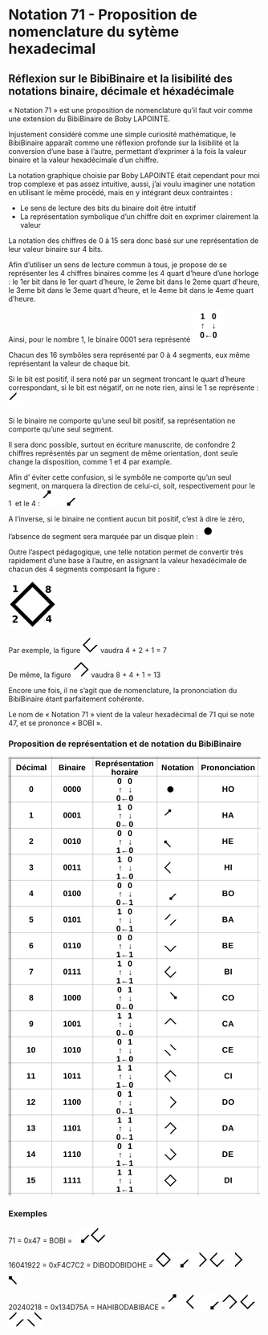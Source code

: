 # Notation 71 - Proposition de nomenclature du sytème hexadecimal 
## Réflexion sur le BibiBinaire et la lisibilité des notations binaire, décimale et héxadécimale  

« Notation 71 » est une proposition de nomenclature qu’il faut voir comme une extension du BibiBinaire de Boby LAPOINTE.

Injustement considéré comme une simple curiosité mathématique, le BibiBinaire apparaît comme une  réflexion profonde sur la lisibilité et la conversion d’une base à l’autre, permettant d’exprimer à la fois la valeur binaire et la valeur hexadécimale d’un chiffre.

La notation graphique choisie par Boby LAPOINTE était cependant pour moi trop complexe et pas assez intuitive, aussi, j’ai voulu imaginer une notation en utilisant le même procédé, mais en y intégrant deux contraintes :
- Le sens de lecture des bits du binaire doit être intuitif
- La représentation symbolique d’un chiffre doit en exprimer clairement la valeur

La notation des chiffres de 0 à 15 sera donc basé sur une représentation de leur valeur binaire sur 4 bits.

Afin d’utiliser un sens de lecture commun à tous, je propose de se représenter les 4 chiffres binaires comme les 4 quart d’heure d’une horloge : le 1er  bit dans le 1er quart d’heure, le 2eme bit dans le 2eme quart d’heure,  le 3eme bit dans le 3eme quart d’heure, et le 4eme bit dans le 4eme quart d’heure.

Ainsi, pour le nombre 1, le binaire 0001 sera représenté <img src="/img/0001-horaire.png" width="64" height="64">


Chacun des 16 symbôles sera représenté par 0 à 4 segments, eux même représentant la valeur de chaque bit.
 
Si le bit est positif, il sera noté par un segment troncant le quart d’heure correspondant, si le bit est
 négatif, on ne note rien, ainsi le 1 se représente : <img src="/img/1_nodir.png" width="32" height="32">


Si le binaire ne comporte qu’une seul bit positif, sa représentation ne comporte qu’une seul segment. 

Il sera donc possible, surtout en écriture manuscrite, de confondre 2 chiffres représentés par un segment de même orientation, dont seule change la disposition, comme 1 et 4 par example.

Afin d’ éviter cette confusion, si le symbôle ne comporte qu’un seul segment, on marquera la 
direction de celui-ci, soit, respectivement pour le 1  et le 4 : <img src="/img/1.png" width="32" height="32"> <img src="/img/4.png" width="32" height="32">


A l’inverse, si le binaire ne contient aucun bit positif, c’est à dire le zéro, l’absence de segment 
sera marquée par un disque plein : <img src="/img/0.png" width="32" height="32">



Outre l’aspect pédagogique, une telle notation permet de convertir très rapidement d’une base à l’autre, en assignant la valeur hexadécimale de chacun des 4 segments composant la figure : 

<img src="/img/8421.png" width="96" height="96">

Par exemple, la figure <img src="/img/7.png" width="32" height="32"> vaudra  4 + 2 + 1 = 7

De même, la figure <img src="/img/13.png" width="32" height="32"> vaudra  8 + 4 + 1 = 13



Encore une fois, il ne s’agit que de nomenclature, la prononciation du BibiBinaire étant parfaitement cohérente.


Le nom de « Notation 71 » vient de la valeur hexadécimal de 71 qui se note 47, et se prononce « BOBI ».
 



### Proposition de représentation et de notation du BibiBinaire 
![Nomenclature de la notation 71.](/img/notation.png)
	

### Exemples

71 = 0x47 = BOBI = <img src="/img/4.png" width="32" height="32"><img src="/img/7.png" width="32" height="32"> 

16041922 = 0xF4C7C2 = DIBODOBIDOHE = <img src="/img/15.png" width="32" height="32"> <img src="/img/4.png" width="32" height="32"> <img src="/img/12.png" width="32" height="32"> <img src="/img/7.png" width="32" height="32"> <img src="/img/12.png" width="32" height="32"> <img src="/img/2.png" width="32" height="32">

20240218 = 0x134D75A = HAHIBODABIBACE = <img src="/img/1.png" width="32" height="32"> <img src="/img/3.png" width="32" height="32"> <img src="/img/4.png" width="32" height="32"> <img src="/img/13.png" width="32" height="32"> <img src="/img/7.png" width="32" height="32"> <img src="/img/5.png" width="32" height="32"> <img src="/img/10.png" width="32" height="32"> 




